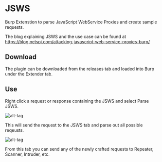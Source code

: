 # JSWS

Burp Extenstion to parse JavaScript WebService Proxies and create sample requests.

The blog explaining JSWS and the use case can be found at https://blog.netspi.com/attacking-javascript-web-service-proxies-burp/

## Download

The plugin can be downloaded from the releases tab and loaded into Burp under the Extender tab.

## Use

Right click a request or response containing the JSWS and select Parse JSWS.

![alt-tag](https://blog.netspi.com/wp-content/uploads/2017/02/parse-JSWS.png)

This will send the request to the JSWS tab and parse out all possible reqeusts.

![alt-tag](https://blog.netspi.com/wp-content/uploads/2017/02/JSWS-tab.png)

From this tab you can send any of the newly crafted requests to Repeater, Scanner, Intruder, etc.
